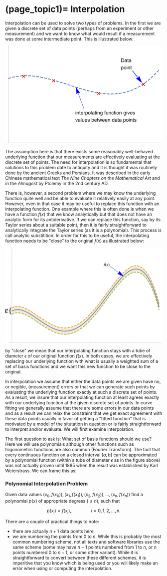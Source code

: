(page_topic1)=
Interpolation
=======================

Interpolation can be used to solve two types of problems.  In the first we are given a discrete set of data points (perhaps from an experiment or other measurement) and we want to know what would result if a measurement was done at some intermediate point.  This is illustrated below:  

![interpolation problem A](./img/InterpProbA.svg)  

The assumption here is that there exists some reasonably well-behaved underlying function that our measurements are effectively evaluating at the discrete set of points.  The need for interpolation is so fundamental that solutions to this problem date to antiquity and it is thought it was routinely done by the ancient Greeks and Persians.  It was described in the early Chinese mathematical text *The Nine Chapters on the Mathematical Art* and in the *Almagest* by Ptolemy in the 2nd century AD.

There is, however, a second problem where we may know the underlying function quite well and be able to evaluate it relatively easily at any point.  However, even in that case it may be useful to replace this function with an interpolating function.  One example where this is often done is when we have a function $f(x)$ that we know analytically but that does not have an analytic form for its antiderivative.  If we can replace this function, say by its Taylor series about a suitable point, then it is fairly straightforward to analytically integrate the Taylor series (as it is a polynomial).  This process is call analytic substitition.  In order for this to be useful, the interpolating function needs to be "close" to the original $f(x)$ as illustrated below:  

![interpolation problem B](./img/InterpProbB.svg)  

by "close" we mean that our interpolating function stays with a tube of diameter $\epsilon$ of our original function $f(x)$.
In both cases, we are effectively replacing our underlying function with what is usually a weighted sum of a set of basis functions and we want this new function to be close to the original.

In interpolation we assume that either the data points we are given have no, or negible, (measurement) errors or that we can generate such points by evaluating the underlying function exactly at such a discrete set of points.  As a result, we insure that our interpolating function at least agrees exactly with our underlying function at the given discrete set of points.  In curve fitting we generally assume that there are some errors in our data points and as a result we can relax the constraint that we get exact agreement with these data points usually in favor of getting a "fitted function" that is motivated by a model of the situtation in question or is fairly straightforward to interpret and/or evaluate.
We will first examine interpolation.

The first question to ask is: What set of basis functions should we use?  Here we will use polynomials although other functions such as trigonometric functions are also common (Fourier Transform).  The fact that every continuous function on a closed interval $[a,b]$ can be approximated by a polynomial function (within a tube of diameter $\epsilon$ as in the figure above) was not actually proven until 1885 when the result was established by Karl Weierstrass.  We can frame this as:

### Polynomial Interpolation Problem

Given data values $(x_0,f(x_0)), (x_1,f(x_1)), (x_2,f(x_2)),..., (x_n,f(x_n))$ find a polynomial $p(x)$ of appropriate degress ($\leq n$), such that

$$ p(x_i)=f(x_i), \qquad\qquad i=0,1,2,...,n.$$

There are a couple of practical things to note:  

- there are actually $n+1$ data points here,
- we are numbering the points from $0$ to $n$.  While this is probably the most common numbering scheme, not all texts and software libraries use the same scheme (some may have $n-1$ points numbered from $1$ to $n$, or $n$ points numbered $0$ to $n-1$, or some other variant).  While it is straightforward to convert between these different schemes, it is imperitive that you know which is being used or you will likely make an error when using or computing the interpolation.





